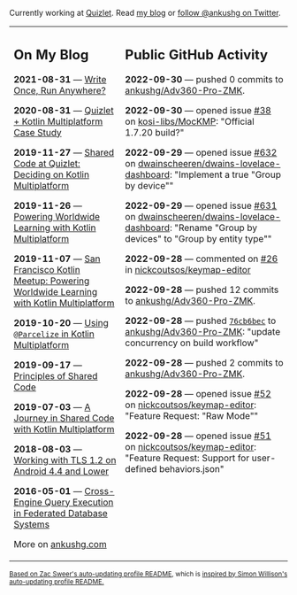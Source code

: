 Currently working at [Quizlet](https://quizlet.com/). Read [my blog](https://ankushg.com/) or [follow @ankushg on Twitter](https://twitter.com/ankushg).

<table><tr><td valign="top" width="40%">

## On My Blog
<!-- blog starts -->
**2021-08-31** — [Write Once, Run Anywhere?](https://ankushg.com/posts/write-once-run-anywhere-increment/)

**2020-08-31** — [Quizlet + Kotlin Multiplatform Case Study](https://ankushg.com/posts/quizlet-kotlin-multiplatform-case-study/)

**2019-11-27** — [Shared Code at Quizlet: Deciding on Kotlin Multiplatform](https://ankushg.com/posts/shared-code-kotlin-multiplatform/)

**2019-11-26** — [Powering Worldwide Learning with Kotlin Multiplatform](https://ankushg.com/speaking/droidcon-sf-2019)

**2019-11-07** — [San Francisco Kotlin Meetup: Powering Worldwide Learning with Kotlin Multiplatform](https://ankushg.com/speaking/sf-kotlin-meetup-2019)

**2019-10-20** — [Using `@Parcelize` in Kotlin Multiplatform](https://ankushg.com/posts/multiplatform-parcelize/)

**2019-09-17** — [Principles of Shared Code](https://ankushg.com/speaking/denver-startup-week-2019)

**2019-07-03** — [A Journey in Shared Code with Kotlin Multiplatform](https://ankushg.com/speaking/droidcon-berlin-2019)

**2018-08-03** — [Working with TLS 1.2 on Android 4.4 and Lower](https://ankushg.com/posts/tls-1.2-on-android/)

**2016-05-01** — [Cross-Engine Query Execution in Federated Database Systems](https://ankushg.com/projects/thesis)
<!-- blog ends -->
More on [ankushg.com](https://ankushg.com/)
</td><td valign="top" width="60%">

## Public GitHub Activity
<!-- githubActivity starts -->
**2022-09-30** — pushed 0 commits to [ankushg/Adv360-Pro-ZMK](https://api.github.com/repos/ankushg/Adv360-Pro-ZMK).

**2022-09-30** — opened issue [#38](https://github.com/kosi-libs/MocKMP/issues/38) on [kosi-libs/MocKMP](https://api.github.com/repos/kosi-libs/MocKMP): "Official 1.7.20 build?"

**2022-09-29** — opened issue [#632](https://github.com/dwainscheeren/dwains-lovelace-dashboard/issues/632) on [dwainscheeren/dwains-lovelace-dashboard](https://api.github.com/repos/dwainscheeren/dwains-lovelace-dashboard): "Implement a true "Group by device""

**2022-09-29** — opened issue [#631](https://github.com/dwainscheeren/dwains-lovelace-dashboard/issues/631) on [dwainscheeren/dwains-lovelace-dashboard](https://api.github.com/repos/dwainscheeren/dwains-lovelace-dashboard): "Rename "Group by devices" to "Group by entity type""

**2022-09-28** — commented on [#26](https://github.com/nickcoutsos/keymap-editor/issues/26#issuecomment-1261386737) in [nickcoutsos/keymap-editor](https://api.github.com/repos/nickcoutsos/keymap-editor)

**2022-09-28** — pushed 12 commits to [ankushg/Adv360-Pro-ZMK](https://api.github.com/repos/ankushg/Adv360-Pro-ZMK).

**2022-09-28** — pushed [`76cb6bec`](https://github.com/ankushg/Adv360-Pro-ZMK/commit/76cb6bec92581ebfafc2e3e8718259103189e259) to [ankushg/Adv360-Pro-ZMK](https://api.github.com/repos/ankushg/Adv360-Pro-ZMK): "update concurrency on build workflow"

**2022-09-28** — pushed 2 commits to [ankushg/Adv360-Pro-ZMK](https://api.github.com/repos/ankushg/Adv360-Pro-ZMK).

**2022-09-28** — opened issue [#52](https://github.com/nickcoutsos/keymap-editor/issues/52) on [nickcoutsos/keymap-editor](https://api.github.com/repos/nickcoutsos/keymap-editor): "Feature Request: "Raw Mode""

**2022-09-28** — opened issue [#51](https://github.com/nickcoutsos/keymap-editor/issues/51) on [nickcoutsos/keymap-editor](https://api.github.com/repos/nickcoutsos/keymap-editor): "Feature Request: Support for user-defined behaviors.json"
<!-- githubActivity ends -->
</td></tr></table>

<sub><a href="https://github.com/ZacSweers/ZacSweers">Based on Zac Sweer's auto-updating profile README</a>, which is <a href="https://simonwillison.net/2020/Jul/10/self-updating-profile-readme/">inspired by Simon Willison's auto-updating profile README.</a></sub>
